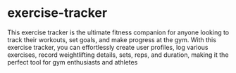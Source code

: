 # exercise-tracker
This exercise tracker is the ultimate fitness companion for anyone looking to track their workouts, set goals, and make progress at the gym. 
With this exercise tracker, you can effortlessly create user profiles, log various exercises, record weightlifting details, sets, reps, and duration, making it the perfect tool for gym enthusiasts and athletes
